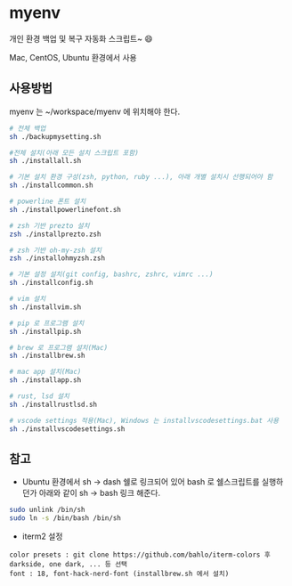 # myenv

개인 환경 백업 및 복구 자동화 스크립트~ :smile:

Mac, CentOS, Ubuntu 환경에서 사용

## 사용방법

myenv 는 ~/workspace/myenv 에 위치해야 한다.

```bash
# 전체 백업
sh ./backupmysetting.sh

#전체 설치(아래 모든 설치 스크립트 포함)
sh ./installall.sh

# 기본 설치 환경 구성(zsh, python, ruby ...), 아래 개별 설치시 선행되어야 함
sh ./installcommon.sh

# powerline 폰트 설치
sh ./installpowerlinefont.sh

# zsh 기반 prezto 설치
zsh ./installprezto.zsh

# zsh 기반 oh-my-zsh 설치
zsh ./installohmyzsh.zsh

# 기본 설정 설치(git config, bashrc, zshrc, vimrc ...)
sh ./installconfig.sh

# vim 설치
sh ./installvim.sh

# pip 로 프로그램 설치
sh ./installpip.sh

# brew 로 프로그램 설치(Mac)
sh ./installbrew.sh

# mac app 설치(Mac)
sh ./installapp.sh

# rust, lsd 설치
sh ./installrustlsd.sh

# vscode settings 적용(Mac), Windows 는 installvscodesettings.bat 사용
sh ./installvscodesettings.sh
```

## 참고

- Ubuntu 환경에서 sh -> dash 쉘로 링크되어 있어 bash 로 쉘스크립트를 실행하던가 아래와 같이 sh -> bash 링크 해준다.

```bash
sudo unlink /bin/sh
sudo ln -s /bin/bash /bin/sh
```

- iterm2 설정

```text
color presets : git clone https://github.com/bahlo/iterm-colors 후 darkside, one dark, ... 등 선택
font : 18, font-hack-nerd-font (installbrew.sh 에서 설치)
```
